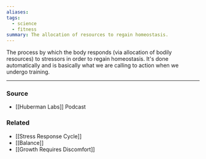 ```yaml
---
aliases: 
tags:
  - science
  - fitness
summary: The allocation of resources to regain homeostasis.
---
```

The process by which the body responds (via allocation of bodily resources) to stressors in order to regain homeostasis. It's done automatically and is basically what we are calling to action when we undergo training. 

---
### Source
- [[Huberman Labs]] Podcast

### Related
- [[Stress Response Cycle]]
- [[Balance]]
- [[Growth Requires Discomfort]]